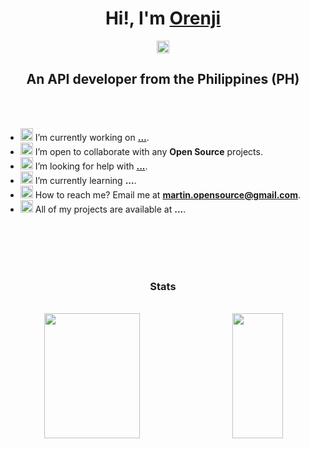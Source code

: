 <h1 align="center">Hi!, I'm <a href="http://pupupulp.github.io/">Orenji</a></h1>

<p align="center">
  <a href="https://github.com/pupupulp" target="blank">
  <img align="center" 
    src="https://cdn.jsdelivr.net/npm/simple-icons@3.12.0/icons/github.svg"
    alt="pupupulp" 
    height="20" width="20"/>
  </a>

</p>

<h2 align="center">An API developer from the Philippines (PH)</h2>

<br>
<br>

- <span><img width="20px" src="https://img.icons8.com/color/48/000000/source-code.png"/> I’m currently working on **[...](#)**.</span>
- <span><img width="20px" src="https://img.icons8.com/color/48/000000/teamwork.png"/> I’m open to collaborate with any **Open Source** projects.</span>
- <span><img width="20px" src="https://img.icons8.com/color/48/000000/connectivity-and-help.png"/> I’m looking for help with **[...](#)**.</span>
- <span><img width="20px" src="https://img.icons8.com/color/48/000000/learning.png"/> I’m currently learning **...**.</span>
- <span><img width="20px" src="https://img.icons8.com/color/48/000000/important-mail.png"/> How to reach me? Email me at **martin.opensource@gmail.com**.<span>
- <span><img width="20px" src="https://img.icons8.com/color/48/000000/prototype.png"/> All of my projects are available at **...**.<span>

<br>
<br>
  
<div align="center">
<!-- <a href="https://github.com/oren-ji/oren-ji">
  <img src="https://github-readme-stats.vercel.app/api/pin/?username=oren-ji&repo=oren-ji&show_owner=true"/>
</a> -->
</div>

<br>
<br>

<h3 align="center">Stats</h3>

<br>

<div align="center">
<img align="left" height="200px" width="55%" src="https://github-readme-stats.vercel.app/api?username=oren-ji&count_private=true&show_icons=true&include_all_commits=true&custom_title=Github Stats&hide_title=true"/>

<img align="right" height="200px" width="40%" src="https://github-readme-stats.vercel.app/api/top-langs/?username=oren-ji&langs_count=8&layout=compact&hide_title=true"/>
</div>
  
